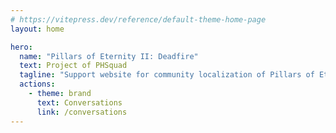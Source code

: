 ```yaml
---
# https://vitepress.dev/reference/default-theme-home-page
layout: home

hero:
  name: "Pillars of Eternity II: Deadfire"
  text: Project of PHSquad
  tagline: "Support website for community localization of Pillars of Eternity II: Deadfire."
  actions:
    - theme: brand
      text: Conversations
      link: /conversations
---
```

